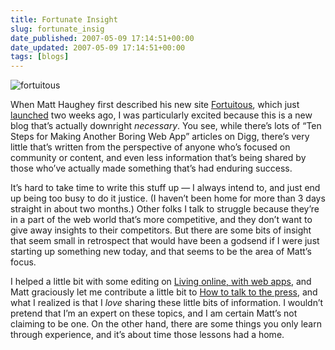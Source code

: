 ```yaml
---
title: Fortunate Insight
slug: fortunate_insig
date_published: 2007-05-09 17:14:51+00:00
date_updated: 2007-05-09 17:14:51+00:00
tags: [blogs]
---
```

![fortuitous](/images/fortuitous-logo.png)

When Matt Haughey first described his new site [Fortuitous](http://fortuito.us/), which just [launched](http://fortuito.us/2007/04/launched) two weeks ago, I was particularly excited because this is a new blog that’s actually downright *necessary*. You see, while there’s lots of “Ten Steps for Making Another Boring Web App” articles on Digg, there’s very little that’s written from the perspective of anyone who’s focused on community or content, and even less information that’s being shared by those who’ve actually made something that’s had enduring success.

It’s hard to take time to write this stuff up — I always intend to, and just end up being too busy to do it justice. (I haven’t been home for more than 3 days straight in about two months.) Other folks I talk to struggle because they’re in a part of the web world that’s more competitive, and they don’t want to give away insights to their competitors. But there are some bits of insight that seem small in retrospect that would have been a godsend if I were just starting up something new today, and that seems to be the area of Matt’s focus.

I helped a little bit with some editing on [Living online, with web apps](http://fortuito.us/2007/04/living_online_with_web_apps), and Matt graciously let me contribute a little bit to [How to talk to the press](http://fortuito.us/2007/05/how_to_talk_to_the_press), and what I realized is that I *love* sharing these little bits of information. I wouldn’t pretend that I’m an expert on these topics, and I am certain Matt’s not claiming to be one. On the other hand, there are some things you only learn through experience, and it’s about time those lessons had a home.
